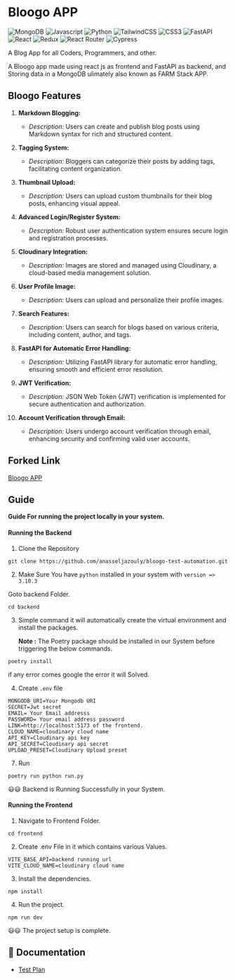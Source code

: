 # Bloogo APP

![MongoDB](https://img.shields.io/badge/MongoDB-4EA94B?style=for-the-badge&logo=mongodb&logoColor=white)
![Javascript](https://img.shields.io/badge/JavaScript-F7DF1E?style=for-the-badge&logo=javascript&logoColor=black)
![Python](https://img.shields.io/badge/Python-3776AB?style=for-the-badge&logo=python&logoColor=white)
![TailwindCSS](https://img.shields.io/badge/tailwindcss-%2338B2AC.svg?style=for-the-badge&logo=tailwind-css&logoColor=blue&color=black)
![CSS3](https://img.shields.io/badge/css3-%231572B6.svg?style=for-the-badge&logo=css3&logoColor=white)
![FastAPI](https://img.shields.io/badge/FastAPI-005571?style=for-the-badge&logo=fastapi)
![React](https://img.shields.io/badge/react-%2320232a.svg?style=for-the-badge&logo=react&logoColor=%2361DAFB)
![Redux](https://img.shields.io/badge/redux-%23593d88.svg?style=for-the-badge&logo=redux&logoColor=white)
![React Router](https://img.shields.io/badge/React_Router-CA4245?style=for-the-badge&logo=react-router&logoColor=white)
![Cypress](https://img.shields.io/badge/cypress-CA4245?style=for-the-badge&logo=cypress&logoColor=white&color=black)


A Blog App for all Coders, Programmers, and other.

A Bloogo app made using react js as frontend and FastAPI as backend, and Storing data in a MongoDB ulimately also known as FARM Stack APP.

## Bloogo Features

1. **Markdown Blogging:**

   - _Description:_ Users can create and publish blog posts using Markdown syntax for rich and structured content.

2. **Tagging System:**

   - _Description:_ Bloggers can categorize their posts by adding tags, facilitating content organization.

3. **Thumbnail Upload:**

   - _Description:_ Users can upload custom thumbnails for their blog posts, enhancing visual appeal.

4. **Advanced Login/Register System:**

   - _Description:_ Robust user authentication system ensures secure login and registration processes.

5. **Cloudinary Integration:**

   - _Description:_ Images are stored and managed using Cloudinary, a cloud-based media management solution.

6. **User Profile Image:**

   - _Description:_ Users can upload and personalize their profile images.

7. **Search Features:**

   - _Description:_ Users can search for blogs based on various criteria, including content, author, and tags.

8. **FastAPI for Automatic Error Handling:**

   - _Description:_ Utilizing FastAPI library for automatic error handling, ensuring smooth and efficient error resolution.

9. **JWT Verification:**

   - _Description:_ JSON Web Token (JWT) verification is implemented for secure authentication and authorization.

10. **Account Verification through Email:**
    - _Description:_ Users undergo account verification through email, enhancing security and confirming valid user accounts.

## Forked Link

[Bloogo APP](https://github.com/PrathameshDhande22/Bloogo-App)

## Guide

**Guide For running the project locally in your system.**

#### Running the Backend

1. Clone the Repository

```
git clone https://github.com/anasseljazouly/bloogo-test-automation.git
```

2. Make Sure You have `python` installed in your system with `version => 3.10.3`

Goto backend Folder.

```
cd backend
```

3. Simple command it will automatically create the virtual environment and install the packages.

   **Note :** The Poetry package should be installed in our System before triggering the below commands.

```
poetry install
```

if any error comes google the error it will Solved.

4. Create `.env` file

```
MONGODB_URI=Your Mongodb URI
SECRET=Jwt secret
EMAIL= Your Email addresss
PASSWORD= Your email address password
LINK=http://localhost:5173 of the frontend.
CLOUD_NAME=cloudinary cloud name
API_KEY=Cloudinary api key
API_SECRET=Cloudinary api secret
UPLOAD_PRESET=Cloudinary Upload preset
```

7. Run

```
poetry run python run.py
```

😃😃 Backend is Running Successfully in your System.

#### Running the Frontend

1. Navigate to Frontend Folder.

```
cd frontend
```

2. Create .env File in it which contains various Values.

```
VITE_BASE_API=backend running url
VITE_CLOUD_NAME=cloudinary cloud name
```

3. Install the dependencies.

```
npm install
```

4. Run the project.

```
npm run dev
```

😃😃 The project setup is complete.

## 📑 Documentation

- [Test Plan](./TestPlan.md)
